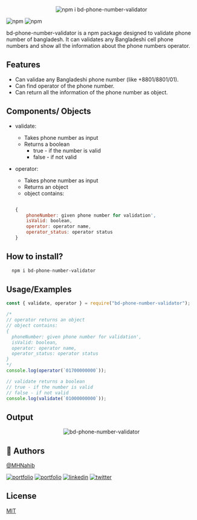 <center>
<img src="https://i.ibb.co/FqTHdT1/npm-i-bangladesh-postcodes-npm.png" alt="npm i bd-phone-number-validator" border="0">
</center>

![npm](https://img.shields.io/npm/v/bd-phone-number-validator?color=green&style=flat-square) ![npm](https://img.shields.io/npm/dm/bd-phone-number-validator?color=orange&style=flat-square)

bd-phone-number-validator is a npm package designed to validate phone number of bangladesh. It can validates any Bangladeshi cell phone numbers and show all the information about the phone numbers operator.

## Features

- Can validae any Bangladeshi phone number (like +8801/8801/01).
- Can find operator of the phone number.
- Can return all the information of the phone number as object.

## Components/ Objects

- validate:
  - Takes phone number as input
  - Returns a boolean
    - true - if the number is valid
    - false - if not valid
- operator:

  - Takes phone number as input
  - Returns an object
  - object contains:

  ```javascript

  {
      phoneNumber: given phone number for validation',
      isValid: boolean,
      operator: operator name,
      operator_status: operator status
  }

  ```

## How to install?

```bash
  npm i bd-phone-number-validator
```

## Usage/Examples

```javascript
const { validate, operator } = require("bd-phone-number-validator");

/* 
// operator returns an object 
// object contains: 
{
  phoneNumber: given phone number for validation',
  isValid: boolean,
  operator: operator name,
  operator_status: operator status
}
*/
console.log(operator(`01700000000`));

// validate returns a boolean
// true - if the number is valid
// false - if not valid
console.log(validate(`01000000000`));
```

## Output

<center>
<img src="https://i.ibb.co/4dqfTX7/245111382-287150093050086-7706423223816390250-n.jpg" alt="bd-phone-number-validator" border="0">
</center>

## 🚀 Authors

[@MHNahib](https://www.github.com/MHNahib)

[![portfolio](https://img.shields.io/badge/facebook-000?style=for-the-badge&logo=facebook&logoColor=white)](https://www.facebook.com/profile.php?id=100017094937153)
[![portfolio](https://img.shields.io/badge/github-000?style=for-the-badge&logo=github&logoColor=white)](https://github.com/MHNahib)
[![linkedin](https://img.shields.io/badge/linkedin-0A66C2?style=for-the-badge&logo=linkedin&logoColor=white)](https://www.linkedin.com/in/mhnahib)
[![twitter](https://img.shields.io/badge/twitter-1DA1F2?style=for-the-badge&logo=twitter&logoColor=white)](https://twitter.com/HNahib)

## License

[MIT](https://choosealicense.com/licenses/mit/)
